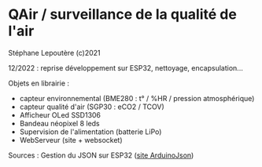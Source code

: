 # QAir / surveillance de la qualité de l'air

Stéphane Lepoutère 
(c)2021

12/2022 : reprise développement sur ESP32, nettoyage, encapsulation...

Objets en librairie :
- capteur environnemental (BME280 : t° / %HR / pression atmosphérique)
- capteur qualité d'air (SGP30 : eCO2 / TCOV)
- Afficheur OLed SSD1306
- Bandeau néopixel 8 leds
- Supervision de l'alimentation (batterie LiPo)
- WebServeur (site + websocket)

Sources :
Gestion du JSON sur ESP32 ([site ArduinoJson](https://arduinojson.org/))
